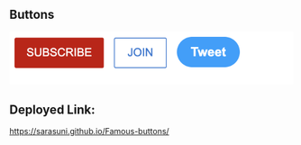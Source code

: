 ## Buttons ##
![image](./screenshots/screenshot-1.png)

## Deployed Link: ##
https://sarasuni.github.io/Famous-buttons/